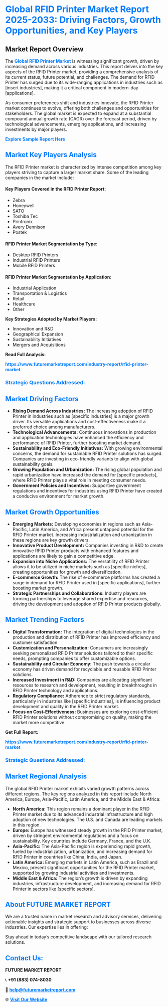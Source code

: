 <h1 style="color: #007BFF;">Global RFID Printer Market Report 2025-2033: Driving Factors, Growth Opportunities, and Key Players</h1>

<section id="overview">
<h2>Market Report Overview</h2>
<p>The <a href="https://www.futuremarketreport.com/industry-report/rfid-printer-market" style="color: #007BFF; text-decoration: none;"><strong>Global RFID Printer Market</strong></a> is witnessing significant growth, driven by increasing demand across various industries. This report delves into the key aspects of the RFID Printer market, providing a comprehensive analysis of its current status, future potential, and challenges. The demand for RFID Printer has surged due to its wide-ranging applications in industries such as [insert industries], making it a critical component in modern-day [applications].</p>
<p>As consumer preferences shift and industries innovate, the RFID Printer market continues to evolve, offering both challenges and opportunities for stakeholders. The global market is expected to expand at a substantial compound annual growth rate (CAGR) over the forecast period, driven by technological advancements, emerging applications, and increasing investments by major players.</p>
</section>

<section id="overview">
<p><a href="https://www.futuremarketreport.com/request-sample/reportId=110047" style="color: #007BFF; text-decoration: none;"><strong>Explore Sample Report Here</strong></a></p>
</section>

<section id="key-players">
<h2 style="color: #007BFF;">Market Key Players Analysis</h2>
<p>The RFID Printer market is characterized by intense competition among key players striving to capture a larger market share. Some of the leading companies in the market include:</p>
<h4>Key Players Covered in the RFID Printer Report:</h4>
<ul><li>Zebra</li><li>Honeywell</li><li>SATO</li><li>Toshiba Tec</li><li>Printronix</li><li>Avery Dennison</li><li>Postek</li></ul>
<h4>RFID Printer Market Segmentation by Type:</h4>
<ul><li>Desktop RFID Printers</li><li>Industrial RFID Printers</li><li>Mobile RFID Printers</li></ul>

<h4>RFID Printer Market Segmentation by Application:</h4>
<ul><li>Industrial Application</li><li>Transportation &amp; Logistics</li><li>Retail</li><li>Healthcare</li><li>Other</li></ul>
<p><strong>Key Strategies Adopted by Market Players:</strong></p>
<ul>
<li>Innovation and R&D</li>
<li>Geographical Expansion</li>
<li>Sustainability Initiatives</li>
<li>Mergers and Acquisitions</li>
</ul>
</section>

<section>
<p><strong>Read Full Analysis: </strong></p><a href="https://www.futuremarketreport.com/industry-report/rfid-printer-market" style="color: #007BFF; text-decoration: none;"><strong>https://www.futuremarketreport.com/industry-report/rfid-printer-market</strong></a>
<h3 style="color: #007BFF;">Strategic Questions Addressed:</h3>
</section>

<section id="driving-factors">
<h2 style="color: #007BFF;">Market Driving Factors</h2>
<ul>
<li><strong>Rising Demand Across Industries:</strong> The increasing adoption of RFID Printer in industries such as [specific industries] is a major growth driver. Its versatile applications and cost-effectiveness make it a preferred choice among manufacturers.</li>
<li><strong>Technological Advancements:</strong> Continuous innovations in production and application technologies have enhanced the efficiency and performance of RFID Printer, further boosting market demand.</li>
<li><strong>Sustainability and Eco-Friendly Initiatives:</strong> With growing environmental concerns, the demand for sustainable RFID Printer solutions has surged. Companies are investing in eco-friendly variants to align with global sustainability goals.</li>
<li><strong>Growing Population and Urbanization:</strong> The rising global population and rapid urbanization have increased the demand for [specific products], where RFID Printer plays a vital role in meeting consumer needs.</li>
<li><strong>Government Policies and Incentives:</strong> Supportive government regulations and incentives for industries using RFID Printer have created a conducive environment for market growth.</li>
</ul>
</section>

<section id="growth-opportunities">
<h2 style="color: #007BFF;">Market Growth Opportunities</h2>
<ul>
<li><strong>Emerging Markets:</strong> Developing economies in regions such as Asia-Pacific, Latin America, and Africa present untapped potential for the RFID Printer market. Increasing industrialization and urbanization in these regions are key growth drivers.</li>
<li><strong>Innovative Product Development:</strong> Companies investing in R&D to create innovative RFID Printer products with enhanced features and applications are likely to gain a competitive edge.</li>
<li><strong>Expansion into Niche Applications:</strong> The versatility of RFID Printer allows it to be utilized in niche markets such as [specific niches], creating opportunities for growth and diversification.</li>
<li><strong>E-commerce Growth:</strong> The rise of e-commerce platforms has created a surge in demand for RFID Printer used in [specific applications], further boosting market growth.</li>
<li><strong>Strategic Partnerships and Collaborations:</strong> Industry players are forming partnerships to leverage shared expertise and resources, driving the development and adoption of RFID Printer products globally.</li>
</ul>
</section>

<section id="trending-factors">
<h2 style="color: #007BFF;">Market Trending Factors</h2>
<ul>
<li><strong>Digital Transformation:</strong> The integration of digital technologies in the production and distribution of RFID Printer has improved efficiency and customer satisfaction.</li>
<li><strong>Customization and Personalization:</strong> Consumers are increasingly seeking personalized RFID Printer solutions tailored to their specific needs, prompting companies to offer customizable options.</li>
<li><strong>Sustainability and Circular Economy:</strong> The push towards a circular economy has driven demand for recyclable and reusable RFID Printer solutions.</li>
<li><strong>Increased Investment in R&D:</strong> Companies are allocating significant resources to research and development, resulting in breakthroughs in RFID Printer technology and applications.</li>
<li><strong>Regulatory Compliance:</strong> Adherence to strict regulatory standards, particularly in industries like [specific industries], is influencing product development and quality in the RFID Printer market.</li>
<li><strong>Focus on Cost-Effectiveness:</strong> Businesses are exploring cost-efficient RFID Printer solutions without compromising on quality, making the market more competitive.</li>
</ul>
</section>

<section>
<p><strong>Get Full Report: </strong></p><a href="https://www.futuremarketreport.com/industry-report/rfid-printer-market" style="color: #007BFF; text-decoration: none;"><strong>https://www.futuremarketreport.com/industry-report/rfid-printer-market</strong></a>
<h3 style="color: #007BFF;">Strategic Questions Addressed:</h3>
</section>


<section id="regional-analysis">
<h2 style="color: #007BFF;">Market Regional Analysis</h2>
<p>The global RFID Printer market exhibits varied growth patterns across different regions. The key regions analyzed in this report include North America, Europe, Asia-Pacific, Latin America, and the Middle East & Africa:</p>
<ul>
<li><strong>North America:</strong> This region remains a dominant player in the RFID Printer market due to its advanced industrial infrastructure and high adoption of new technologies. The U.S. and Canada are leading markets in this region.</li>
<li><strong>Europe:</strong> Europe has witnessed steady growth in the RFID Printer market, driven by stringent environmental regulations and a focus on sustainability. Key countries include Germany, France, and the U.K.</li>
<li><strong>Asia-Pacific:</strong> The Asia-Pacific region is experiencing rapid growth, fueled by industrialization, urbanization, and increasing demand for RFID Printer in countries like China, India, and Japan.</li>
<li><strong>Latin America:</strong> Emerging markets in Latin America, such as Brazil and Mexico, present significant opportunities for the RFID Printer market, supported by growing industrial activities and investments.</li>
<li><strong>Middle East & Africa:</strong> The region’s growth is driven by expanding industries, infrastructure development, and increasing demand for RFID Printer in sectors like [specific sectors].</li>
</ul>
</section>

<footer>
<h2 style="color: #007BFF;">About FUTURE MARKET REPORT</h2>
<p>We are a trusted name in market research and advisory services, delivering actionable insights and strategic support to businesses across diverse industries. Our expertise lies in offering:</p>

<p>Stay ahead in today’s competitive landscape with our tailored research solutions.</p>

<h2 style="color: #007BFF;">Contact Us:</h2>
<p><strong>FUTURE MARKET REPORT</strong></p>
<p>📞 <strong>+91 (883) 074-8030</strong></p>
<p>📧 <strong><a href="mailto:help@futuremarketreport.com" style="color: #007BFF;">help@futuremarketreport.com</a></strong></p>
<p>🌐 <strong><a href="https://www.futuremarketreport.com/" style="color: #007BFF;">Visit Our Website</a></strong></p>
</footer>